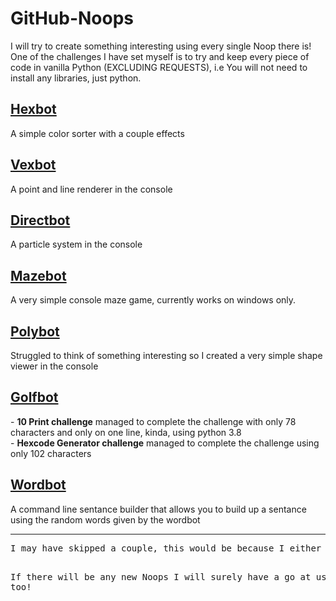 # GitHub-Noops
I will try to create something interesting using every single Noop there is!
One of the challenges I have set myself is to try and keep every piece of code in vanilla Python (EXCLUDING REQUESTS), i.e You will not need to install any libraries, just python. 

<h2><a href="https://noopschallenge.com/challenges/hexbot">Hexbot</a></h2>
A simple color sorter with a couple effects

<h2><a href="https://noopschallenge.com/challenges/vexbot">Vexbot</a></h2>
A point and line renderer in the console

<h2><a href="https://noopschallenge.com/challenges/directbot">Directbot</a></h2>
A particle system in the console

<h2><a href="https://noopschallenge.com/challenges/mazebot">Mazebot</a></h2>
A very simple console maze game, currently works on windows only.

<h2><a href="https://noopschallenge.com/challenges/polybot">Polybot</a></h2>
Struggled to think of something interesting so I created a very simple shape viewer in the console

<h2><a href="https://noopschallenge.com/challenges/golfbot">Golfbot</a></h2>
 - <strong>10 Print challenge</strong>
   managed to complete the challenge with only 78 characters and only on one line, kinda, using python 3.8<br>
 - <strong>Hexcode Generator challenge</strong>
   managed to complete the challenge using only 102 characters  
   
<h2><a href="https://noopschallenge.com/challenges/wordbot">Wordbot</a></h2>
A command line sentance builder that allows you to build up a sentance using the random words given by the wordbot

<br>
<hr>
<pre>
I may have skipped a couple, this would be because I either don't find them interesting. I have also skipped all of the quiz-style Noops as I believe they are mainly aimed at the developer to do on their own.

If there will be any new Noops I will surely have a go at using them too!
</pre>
